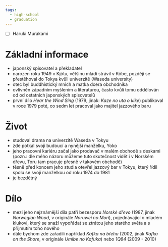 ```yaml
---
tags:
  - high-school
  - graduation
---
```

- [ ] Haruki Murakami
# Základní informace
- japonský spisovatel a překladatel
- narozen roku 1949 v Kjótu, většinu mládí strávil v Kóbe, později se přestěhoval do Tokya kvůli univerzitě (Waseda university)
- otec byl buddhistický mnich a matka dcera obchodníka
- ovlivněn západním myšlením a literaturou, často kvůli tomu oddělován od od ostatních japonských spisovatelů
- první dílo *Hear the Wind Sing* (1979, jinak: *Kaze no uta o kike*) publikoval v roce 1979 poté, co sedm let pracoval jako majitel jazzového baru
# Život
- studoval drama na univerzitě Waseda v Tokyu
- zde potkal svoji budoucí a nynější manželku, Yoko
- jeho pracovní kariéru začal jako prodavač v malém obchodě s deskami (pozn.: dle mého názoru můžeme tuto skutečnost vidět i v Norském dřevu, Toru tam pracuje přesně v takovém obchodě)
- těsně před koncem jeho studia otevřel jazzový bar v Tokyu, který řídil spolu se svojí manželkou od roku 1974 do 1981
- je bezdětný
# Dílo
- mezi jeho nejznámější díla patří bezesporu *Norské dřevo* (1987, jinak *Norwegian Wood*, v originále *Noruwei no Mori*), pojednávající o mladém klukovi, který se snaží vypořádat se ztrátou jeho starého světa a s přijmutím toho nového
- dále bychom zde zařadili například *Kafka na břehu* (2002, jinak *Kafka on the Shore*, v originále *Umibe no Kafuka*) nebo *1Q84* (2009 - 2010)